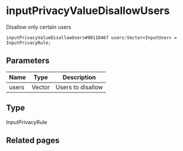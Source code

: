 # inputPrivacyValueDisallowUsers
Disallow only certain users

```
inputPrivacyValueDisallowUsers#90110467 users:Vector<InputUser> = InputPrivacyRule;
```

## Parameters
| Name | Type | Description |
| ---- | :----: | ----------- |
| users | Vector<InputUser> | Users to disallow |


## Type
InputPrivacyRule

## Related pages
